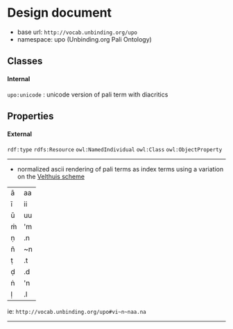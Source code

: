 # Design document

- base url: `http://vocab.unbinding.org/upo`
- namespace: upo (Unbinding.org Pali Ontology)


## Classes

#### Internal

`upo:unicode` : unicode version of pali term with diacritics

## Properties

#### External

`rdf:type`
`rdfs:Resource`
`owl:NamedIndividual`
`owl:Class`
`owl:ObjectProperty`

---

- normalized ascii rendering of pali terms as index terms using a variation on the [Velthuis scheme][Velthuis]

|     |      |
| --- | ---- |
|  ā  |  aa  |
|  ī  |  ii  |
|  ū  |  uu  |
|  ṁ  |  'm  |
|  ṇ  |  .n  |
|  ñ  |  ~n  |
|  ṭ  |  .t  |
|  ḍ  |  .d  |
|  ṅ  |  'n  |
|  ḷ  |  .l  |

ie: `http://vocab.unbinding.org/upo#vi~n~naa.na`

---

[Velthuis]: https://en.wikipedia.org/wiki/Pali#Pali_transliteration_on_computers